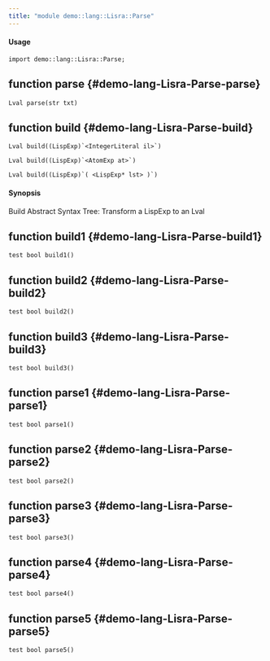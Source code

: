 ```yaml
---
title: "module demo::lang::Lisra::Parse"
---
```


#### Usage

`import demo::lang::Lisra::Parse;`


## function parse {#demo-lang-Lisra-Parse-parse}

```rascal
Lval parse(str txt)

```

## function build {#demo-lang-Lisra-Parse-build}

```rascal
Lval build((LispExp)`<IntegerLiteral il>`)

Lval build((LispExp)`<AtomExp at>`)

Lval build((LispExp)`( <LispExp* lst> )`)

```

#### Synopsis

Build Abstract Syntax Tree: Transform a LispExp to an Lval

## function build1 {#demo-lang-Lisra-Parse-build1}

```rascal
test bool build1()

```

## function build2 {#demo-lang-Lisra-Parse-build2}

```rascal
test bool build2()

```

## function build3 {#demo-lang-Lisra-Parse-build3}

```rascal
test bool build3()

```

## function parse1 {#demo-lang-Lisra-Parse-parse1}

```rascal
test bool parse1()

```

## function parse2 {#demo-lang-Lisra-Parse-parse2}

```rascal
test bool parse2()

```

## function parse3 {#demo-lang-Lisra-Parse-parse3}

```rascal
test bool parse3()

```

## function parse4 {#demo-lang-Lisra-Parse-parse4}

```rascal
test bool parse4()

```

## function parse5 {#demo-lang-Lisra-Parse-parse5}

```rascal
test bool parse5()

```

